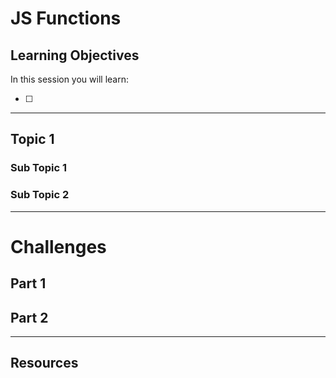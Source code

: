 # JS Functions

## Learning Objectives

In this session you will learn:

- [ ]

---

## Topic 1

### Sub Topic 1

### Sub Topic 2

---

# Challenges

## Part 1

## Part 2

---

## Resources
